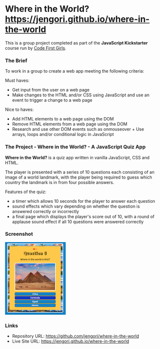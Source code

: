 # Where in the World? https://jengori.github.io/where-in-the-world

This is a group project completed as part of the **JavaScript Kickstarter** course run by [Code First Girls](https://codefirstgirls.com).

### The Brief

To work in a group to create a web app meeting the following criteria:

Must haves:

- Get input from the user on a web page
- Make changes to the HTML and/or CSS using JavaScript and use an event to trigger a change to a web page

Nice to haves: 

- Add HTML elements to a web page using the DOM
- Remove HTML elements from a web page using the DOM
- Research and use other DOM events such as onmouseover + Use arrays, loops and/or conditional logic in JavaScript
 

### The Project - Where in the World? - A JavaScript Quiz App

**Where in the World?** is a quiz app written in vanilla JavaScript, CSS and HTML.

The player is presented with a series of 10 questions each consisting of an image of a world landmark, with the player being required to guess which country the landmark is in from four possible answers.

Features of the quiz:
- a timer which allows 10 seconds for the player to answer each question
- sound effects which vary depending on whether the question is answered correctly or incorrectly
- a final page which displays the player's score out of 10, with a round of applause sound effect if all 10 questions were answered correctly

### Screenshot

![](screenshot.png)

### Links

- Repository URL: https://github.com/jengori/where-in-the-world
- Live Site URL: https://jengori.github.io/where-in-the-world
